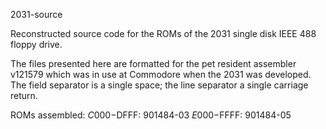 2031-source

Reconstructed source code for the ROMs of the 2031 single disk IEEE 488 floppy drive.

The files presented here are formatted for the pet resident assembler v121579 which was in use at Commodore when the 2031 was developed. The field separator is a single space; the line separator a single carriage return.

ROMs assembled:
$C000-$DFFF: 901484-03
$E000-$FFFF: 901484-05
